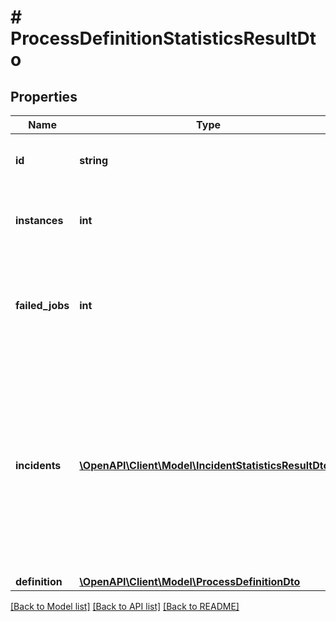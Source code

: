 # # ProcessDefinitionStatisticsResultDto

## Properties

Name | Type | Description | Notes
------------ | ------------- | ------------- | -------------
**id** | **string** | The id of the process definition the results are aggregated for. | [optional]
**instances** | **int** | The total number of running process instances of this process definition. | [optional]
**failed_jobs** | **int** | The total number of failed jobs for the running instances. **Note**: Will be &#x60;0&#x60; (not &#x60;null&#x60;), if failed jobs were excluded. | [optional]
**incidents** | [**\OpenAPI\Client\Model\IncidentStatisticsResultDto[]**](IncidentStatisticsResultDto.md) | Each item in the resulting array is an object which contains &#x60;incidentType&#x60; and &#x60;incidentCount&#x60;. **Note**: Will be an empty array, if &#x60;incidents&#x60; or &#x60;incidentsForType&#x60; were excluded. Furthermore, the array will be also empty if no incidents were found. | [optional]
**definition** | [**\OpenAPI\Client\Model\ProcessDefinitionDto**](ProcessDefinitionDto.md) |  | [optional]

[[Back to Model list]](../../README.md#models) [[Back to API list]](../../README.md#endpoints) [[Back to README]](../../README.md)
